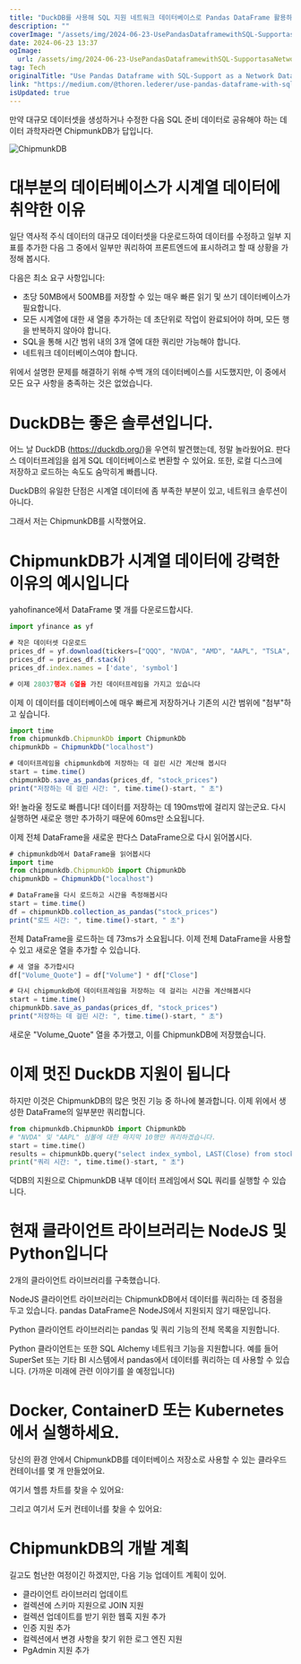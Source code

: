 ```yaml
---
title: "DuckDB를 사용해 SQL 지원 네트워크 데이터베이스로 Pandas DataFrame 활용하는 방법"
description: ""
coverImage: "/assets/img/2024-06-23-UsePandasDataframewithSQL-SupportasaNetworkDatabaseThankstoDuckDB_0.png"
date: 2024-06-23 13:37
ogImage: 
  url: /assets/img/2024-06-23-UsePandasDataframewithSQL-SupportasaNetworkDatabaseThankstoDuckDB_0.png
tag: Tech
originalTitle: "Use Pandas Dataframe with SQL-Support as a Network Database — Thanks to DuckDB"
link: "https://medium.com/@thoren.lederer/use-pandas-dataframe-with-sql-support-as-a-network-database-thanks-to-duckdb-2a46e1f88b66"
isUpdated: true
---
```





만약 대규모 데이터셋을 생성하거나 수정한 다음 SQL 준비 데이터로 공유해야 하는 데이터 과학자라면 ChipmunkDB가 답입니다.

![ChipmunkDB](/assets/img/2024-06-23-UsePandasDataframewithSQL-SupportasaNetworkDatabaseThankstoDuckDB_0.png)

# 대부분의 데이터베이스가 시계열 데이터에 취약한 이유

일단 역사적 주식 데이터의 대규모 데이터셋을 다운로드하여 데이터를 수정하고 일부 지표를 추가한 다음 그 중에서 일부만 쿼리하여 프론트엔드에 표시하려고 할 때 상황을 가정해 봅시다.

<div class="content-ad"></div>

다음은 최소 요구 사항입니다:

- 초당 50MB에서 500MB를 저장할 수 있는 매우 빠른 읽기 및 쓰기 데이터베이스가 필요합니다.
- 모든 시계열에 대한 새 열을 추가하는 데 초단위로 작업이 완료되어야 하며, 모든 행을 반복하지 않아야 합니다.
- SQL을 통해 시간 범위 내의 3개 열에 대한 쿼리만 가능해야 합니다.
- 네트워크 데이터베이스여야 합니다.

위에서 설명한 문제를 해결하기 위해 수백 개의 데이터베이스를 시도했지만, 이 중에서 모든 요구 사항을 충족하는 것은 없었습니다.

# DuckDB는 좋은 솔루션입니다.

<div class="content-ad"></div>

어느 날 DuckDB (https://duckdb.org/)을 우연히 발견했는데, 정말 놀라웠어요. 판다스 데이터프레임을 쉽게 SQL 데이터베이스로 변환할 수 있어요. 또한, 로컬 디스크에 저장하고 로드하는 속도도 숨막히게 빠릅니다.

DuckDB의 유일한 단점은 시계열 데이터에 좀 부족한 부분이 있고, 네트워크 솔루션이 아니다.

그래서 저는 ChipmunkDB를 시작했어요.

# ChipmunkDB가 시계열 데이터에 강력한 이유의 예시입니다

<div class="content-ad"></div>

yahofinance에서 DataFrame 몇 개를 다운로드합시다.

```js
import yfinance as yf

# 작은 데이터셋 다운로드
prices_df = yf.download(tickers=["QQQ", "NVDA", "AMD", "AAPL", "TSLA", "MSFT"], period='60d', interval='5m')
prices_df = prices_df.stack()
prices_df.index.names = ['date', 'symbol']

# 이제 28037행과 6열을 가진 데이터프레임을 가지고 있습니다
```

이제 이 데이터를 데이터베이스에 매우 빠르게 저장하거나 기존의 시간 범위에 "첨부"하고 싶습니다.

```js
import time
from chipmunkdb.ChipmunkDb import ChipmunkDb
chipmunkDb = ChipmunkDb("localhost")

# 데이터프레임을 chipmunkdb에 저장하는 데 걸린 시간 계산해 봅시다
start = time.time()
chipmunkDb.save_as_pandas(prices_df, "stock_prices")
print("저장하는 데 걸린 시간: ", time.time()-start, " 초")
```

<div class="content-ad"></div>

와! 놀라울 정도로 빠릅니다! 데이터를 저장하는 데 190ms밖에 걸리지 않는군요. 다시 실행하면 새로운 행만 추가하기 때문에 60ms만 소요됩니다.

이제 전체 DataFrame을 새로운 판다스 DataFrame으로 다시 읽어봅시다.

```js
# chipmunkdb에서 DataFrame을 읽어봅시다
import time
from chipmunkdb.ChipmunkDb import ChipmunkDb
chipmunkDb = ChipmunkDb("localhost")

# DataFrame을 다시 로드하고 시간을 측정해봅시다
start = time.time()
df = chipmunkDb.collection_as_pandas("stock_prices")
print("로드 시간: ", time.time()-start, " 초")
```

전체 DataFrame을 로드하는 데 73ms가 소요됩니다. 이제 전체 DataFrame을 사용할 수 있고 새로운 열을 추가할 수 있습니다.

<div class="content-ad"></div>

```js
# 새 열을 추가합시다
df["Volume_Quote"] = df["Volume"] * df["Close"]

# 다시 chipmunkdb에 데이터프레임을 저장하는 데 걸리는 시간을 계산해봅시다
start = time.time()
chipmunkDb.save_as_pandas(prices_df, "stock_prices")
print("저장하는 데 걸린 시간: ", time.time()-start, " 초")

```

새로운 "Volume_Quote" 열을 추가했고, 이를 ChipmunkDB에 저장했습니다.

# 이제 멋진 DuckDB 지원이 됩니다

하지만 이것은 ChipmunkDB의 많은 멋진 기능 중 하나에 불과합니다. 이제 위에서 생성한 DataFrame의 일부분만 쿼리합니다.

<div class="content-ad"></div>

```python
from chipmunkdb.ChipmunkDb import ChipmunkDb
# "NVDA" 및 "AAPL" 심볼에 대한 마지막 10행만 쿼리하겠습니다.
start = time.time()
results = chipmunkDb.query("select index_symbol, LAST(Close) from stock_prices WHERE index_symbol IN ('AAPL', 'NVDA') group by index_symbol ")
print("쿼리 시간: ", time.time()-start, " 초")
```

덕DB의 지원으로 ChipmunkDB 내부 데이터 프레임에서 SQL 쿼리를 실행할 수 있습니다.

# 현재 클라이언트 라이브러리는 NodeJS 및 Python입니다

2개의 클라이언트 라이브러리를 구축했습니다.


<div class="content-ad"></div>

NodeJS 클라이언트 라이브러리는 ChipmunkDB에서 데이터를 쿼리하는 데 중점을 두고 있습니다. pandas DataFrame은 NodeJS에서 지원되지 않기 때문입니다.

Python 클라이언트 라이브러리는 pandas 및 쿼리 기능의 전체 목록을 지원합니다.

Python 클라이언트는 또한 SQL Alchemy 네트워크 기능을 지원합니다. 예를 들어 SuperSet 또는 기타 BI 시스템에서 pandas에서 데이터를 쿼리하는 데 사용할 수 있습니다. (가까운 미래에 관련 이야기를 쓸 예정입니다)

# Docker, ContainerD 또는 Kubernetes에서 실행하세요.

<div class="content-ad"></div>

당신의 환경 안에서 ChipmunkDB를 데이터베이스 저장소로 사용할 수 있는 클라우드 컨테이너를 몇 개 만들었어요.

여기서 헬름 차트를 찾을 수 있어요:

그리고 여기서 도커 컨테이너를 찾을 수 있어요:

# ChipmunkDB의 개발 계획

<div class="content-ad"></div>

길고도 험난한 여정이긴 하겠지만, 다음 기능 업데이트 계획이 있어. 

- 클라이언트 라이브러리 업데이트
- 컬렉션에 스키마 지원으로 JOIN 지원
- 컬렉션 업데이트를 받기 위한 웹훅 지원 추가
- 인증 지원 추가
- 컬렉션에서 변경 사항을 찾기 위한 로그 엔진 지원
- PgAdmin 지원 추가